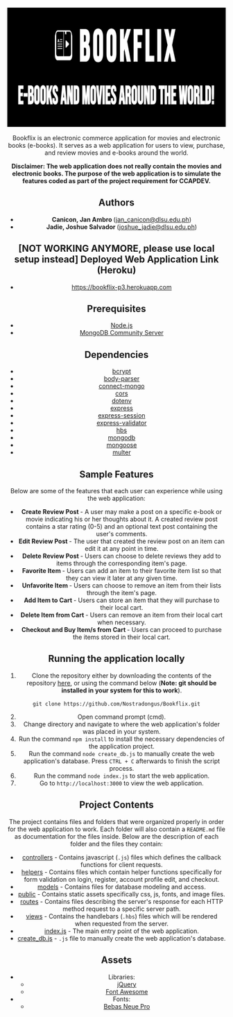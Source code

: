 <p align="center"><img src="./public/images/readme_title.PNG" alt="Bookflix title" width="800" height="275"><center>

Bookflix is an electronic commerce application for movies and electronic books (e-books). It serves as a web application for users to view, purchase, and review movies and e-books around the world.

<b> Disclaimer: The web application does not really contain the movies and electronic books. The purpose of the web application is to simulate the features coded as part of the project requirement for CCAPDEV. </b>

## Authors

- <b> Canicon, Jan Ambro </b> (jan_canicon@dlsu.edu.ph)
- <b> Jadie, Joshue Salvador </b> (joshue_jadie@dlsu.edu.ph)

## [NOT WORKING ANYMORE, please use local setup instead] Deployed Web Application Link (Heroku)

- https://bookflix-p3.herokuapp.com

## Prerequisites

- [Node.js](https://nodejs.dev/download)
- [MongoDB Community Server](https://www.mongodb.com/try/download/community)

## Dependencies

- [bcrypt](https://www.npmjs.com/package/bcrypt)
- [body-parser](https://www.npmjs.com/package/body-parser)
- [connect-mongo](https://www.npmjs.com/package/connect-mongo)  
- [cors](https://www.npmjs.com/package/cors)
- [dotenv](https://www.npmjs.com/package/dotenv)
- [express](https://www.npmjs.com/package/express)
- [express-session](https://www.npmjs.com/package/express-session)
- [express-validator](https://www.npmjs.com/package/express-validator)
- [hbs](https://www.npmjs.com/package/hbs)
- [mongodb](https://www.npmjs.com/package/mongodb)
- [mongoose](https://www.npmjs.com/package/mongoose)
- [multer](https://www.npmjs.com/package/multer)

## Sample Features

Below are some of the features that each user can experience while using the web application:

- <b> Create Review Post </b> - A user may make a post on a specific e-book or movie indicating his or her thoughts about it. A created review post contains a star rating (0-5) and an optional text post containing the user's comments.
- <b> Edit Review Post </b> - The user that created the review post on an item can edit it at any point in time.
- <b> Delete Review Post </b> - Users can choose to delete reviews they add to items through the corresponding item's page.
- <b> Favorite Item </b> - Users can add an item to their favorite item list so that they can view it later at any given time.
- <b> Unfavorite Item </b> - Users can choose to remove an item from their lists through the item's page.
- <b> Add Item to Cart </b> - Users can store an item that they will purchase to their local cart.
- <b> Delete Item from Cart </b> - Users can remove an item from their local cart when necessary.
- <b> Checkout and Buy Item/s from Cart </b> - Users can proceed to purchase the items stored in their local cart.

## Running the application locally

1. Clone the repository either by downloading the contents of the repository [here](https://github.com/DLSU-CCAPDEV/2021T2-G02/archive/main.zip), or using the command below (<b>Note: git should be installed in your system for this to work</b>).

```
git clone https://github.com/Nostradongus/Bookflix.git
```

2. Open command prompt (cmd).
3. Change directory and navigate to where the web application's folder was placed in your system.
4. Run the command `npm install` to install the necessary dependencies of the application project.
5. Run the command `node create_db.js` to manually create the web application's database. Press `CTRL + C` afterwards to finish the script process.
6. Run the command `node index.js` to start the web application.
7. Go to `http://localhost:3000` to view the web application.

## Project Contents

The project contains files and folders that were organized properly in order for the web application to work. Each folder will also contain a `README.md` file as documentation for the files inside. Below are the description of each folder and the files they contain:

- [controllers](controllers) - Contains javascript (`.js`) files which defines the callback functions for client requests.
- [helpers](helpers) - Contains files which contain helper functions specifically for form validation on login, register, account profile edit, and checkout.
- [models](models) - Contains files for database modeling and access.
- [public](public) - Contains static assets specifically css, js, fonts, and image files.
- [routes](routes) - Contains files describing the server's response for each HTTP method request to a specific server path.
- [views](views) - Contains the handlebars (`.hbs`) files which will be rendered when requested from the server.
- [index.js](index.js) - The main entry point of the web application.
- [create_db.js](create_db.js) - `.js` file to manually create the web application's database.

## Assets

- Libraries:
  - [jQuery](https://api.jquery.com)
  - [Font Awesome](https://fontawesome.com)
- Fonts:
  - [Bebas Neue Pro](https://www.dafont.com/bebas-neue.font)
